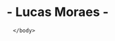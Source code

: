 <html lang="pt-br">
  <head>
  </head>
    <body>
      <h1> - Lucas Moraes - </h1>
      
      </body>
</html>
